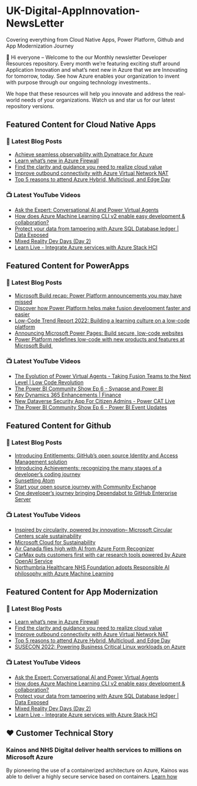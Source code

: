 # UK-Digital-AppInnovation-NewsLetter

Covering everything from Cloud Native Apps, Power Platform, Github and App Modernization Journey

👋 Hi everyone – Welcome to the our Monthly newsletter Developer Resources repository. Every month we’re featuring exciting stuff around Application Innovation and what’s next new in Azure that we are Innovating for tomorrow, today. See how Azure enables your organization to invent with purpose through our ongoing technology investments..


We hope that these resources will help you innovate and address the real-world needs of your organizations. Watch us and star us for our latest repository versions.

## Featured Content for Cloud Native Apps


### 📝 Latest Blog Posts

    
<!-- BLOGCNA:START -->
- [Achieve seamless observability with Dynatrace for Azure](https://azure.microsoft.com/blog/achieve-seamless-observability-with-dynatrace-for-azure/)
- [Learn what’s new in Azure Firewall](https://azure.microsoft.com/blog/learn-what-s-new-in-azure-firewall/)
- [Find the clarity and guidance you need to realize cloud value](https://azure.microsoft.com/blog/find-the-clarity-and-guidance-you-need-to-realize-cloud-value/)
- [Improve outbound connectivity with Azure Virtual Network NAT](https://azure.microsoft.com/blog/improve-outbound-connectivity-with-azure-virtual-network-nat/)
- [Top 5 reasons to attend Azure Hybrid, Multicloud, and Edge Day](https://azure.microsoft.com/blog/top-5-reasons-to-attend-azure-hybrid-multicloud-and-edge-day/)
<!-- BLOGCNA:END -->

### 📺 Latest YouTube Videos

 
<!-- YOUTUBECNA:START -->
- [Ask the Expert: Conversational AI and Power Virtual Agents](https://www.youtube.com/watch?v=IUTTDdtoV80)
- [How does Azure Machine Learning CLI v2 enable easy development &amp; collaboration?](https://www.youtube.com/watch?v=wDKZK-XSqD0)
- [Protect your data from tampering with Azure SQL Database ledger | Data Exposed](https://www.youtube.com/watch?v=_6Ax0SQZlOQ)
- [Mixed Reality Dev Days &lpar;Day 2&rpar;](https://www.youtube.com/watch?v=kCwwaQhJqQs)
- [Learn Live - Integrate Azure services with Azure Stack HCI](https://www.youtube.com/watch?v=8hb4o-iUX6g)
<!-- YOUTUBECNA:END -->

##  Featured Content for PowerApps
### 📝 Latest Blog Posts
<!-- BLOGPOWER:START -->
- [Microsoft Build recap: Power Platform announcements you may have missed](https://cloudblogs.microsoft.com/powerplatform/2022/05/31/microsoft-build-recap-power-platform-announcements-you-may-have-missed/)
- [Discover how Power Platform helps make fusion development faster and easier](https://cloudblogs.microsoft.com/powerplatform/2022/05/25/discover-how-power-platform-helps-make-fusion-development-faster-and-easier/)
- [Low-Code Trend Report 2022: Building a learning culture on a low-code platform](https://cloudblogs.microsoft.com/powerplatform/2022/05/24/low-code-trend-report-2022-building-a-learning-culture-on-a-low-code-platform/)
- [Announcing Microsoft Power Pages: Build secure, low-code websites](https://powerpages.microsoft.com/blog/announcing-microsoft-power-pages-build-secure-low-code-websites/)
- [Power Platform redefines low-code with new products and features at Microsoft Build ](https://cloudblogs.microsoft.com/powerplatform/2022/05/24/power-platform-redefines-low-code-with-new-products-and-features-at-microsoft-build/)
<!-- BLOGPOWER:END -->
 ### 📺 Latest YouTube Videos
    
<!-- YOUTUBEPOWER:START -->
- [The Evolution of Power Virtual Agents - Taking Fusion Teams to the Next Level | Low Code Revolution](https://www.youtube.com/watch?v=KgILe3mIHD0)
- [The Power BI Community Show Ep 6 - Synapse and Power BI](https://www.youtube.com/watch?v=BZ9vjGBO6VY)
- [Key Dynamics 365 Enhancements | Finance](https://www.youtube.com/watch?v=t1szPdGlnvQ)
- [New Dataverse Security App For Citizen Admins - Power CAT Live](https://www.youtube.com/watch?v=jBwPdiX7rMI)
- [The Power BI Community Show Ep 6 - Power BI Event Updates](https://www.youtube.com/watch?v=IrssN8YZEPo)
<!-- YOUTUBEPOWER:END -->

##  Featured Content for Github
### 📝 Latest Blog Posts
<!-- BLOGGITHUB:START -->
- [Introducing Entitlements: GitHub&#8217;s open source Identity and Access Management solution](https://github.blog/2022-06-09-introducing-entitlements-githubs-open-source-identity-and-access-management-solution/)
- [Introducing Achievements: recognizing the many stages of a developer’s coding journey](https://github.blog/2022-06-09-introducing-achievements-recognizing-the-many-stages-of-a-developers-coding-journey/)
- [Sunsetting Atom](https://github.blog/2022-06-08-sunsetting-atom/)
- [Start your open source journey with Community Exchange](https://github.blog/2022-06-08-start-your-open-source-journey-with-community-exchange/)
- [One developer’s journey bringing Dependabot to GitHub Enterprise Server](https://github.blog/2022-06-07-one-developers-journey-bringing-dependabot-to-github-enterprise-server/)
<!-- BLOGGITHUB:END -->
### 📺 Latest YouTube Videos
<!-- YOUTUBEGITHUB:START -->
- [Inspired by circularity, powered by innovation– Microsoft Circular Centers scale sustainability](https://www.youtube.com/watch?v=IcWg7F85puY)
- [Microsoft Cloud for Sustainability](https://www.youtube.com/watch?v=HDYRb-8HXgE)
- [Air Canada flies high with AI from Azure Form Recognizer](https://www.youtube.com/watch?v=NqyZ_7btL5I)
- [CarMax puts customers first with car research tools powered by Azure OpenAI Service](https://www.youtube.com/watch?v=n4KekgD4DdY)
- [Northumbria Healthcare NHS Foundation adopts Responsible AI philosophy with Azure Machine Learning](https://www.youtube.com/watch?v=LRZHcipcweY)
<!-- YOUTUBEGITHUB:END -->
##  Featured Content for App Modernization
### 📝 Latest Blog Posts
<!-- BLOGAPPMOD:START -->
- [Learn what’s new in Azure Firewall](https://azure.microsoft.com/blog/learn-what-s-new-in-azure-firewall/)
- [Find the clarity and guidance you need to realize cloud value](https://azure.microsoft.com/blog/find-the-clarity-and-guidance-you-need-to-realize-cloud-value/)
- [Improve outbound connectivity with Azure Virtual Network NAT](https://azure.microsoft.com/blog/improve-outbound-connectivity-with-azure-virtual-network-nat/)
- [Top 5 reasons to attend Azure Hybrid, Multicloud, and Edge Day](https://azure.microsoft.com/blog/top-5-reasons-to-attend-azure-hybrid-multicloud-and-edge-day/)
- [SUSECON 2022: Powering Business Critical Linux workloads on Azure](https://azure.microsoft.com/blog/susecon-2022-powering-business-critical-linux-workloads-on-azure/)
<!-- BLOGAPPMOD:END -->
### 📺 Latest YouTube Videos
<!-- YOUTUBEAPPMOD:START -->
- [Ask the Expert: Conversational AI and Power Virtual Agents](https://www.youtube.com/watch?v=IUTTDdtoV80)
- [How does Azure Machine Learning CLI v2 enable easy development &amp; collaboration?](https://www.youtube.com/watch?v=wDKZK-XSqD0)
- [Protect your data from tampering with Azure SQL Database ledger | Data Exposed](https://www.youtube.com/watch?v=_6Ax0SQZlOQ)
- [Mixed Reality Dev Days &lpar;Day 2&rpar;](https://www.youtube.com/watch?v=kCwwaQhJqQs)
- [Learn Live - Integrate Azure services with Azure Stack HCI](https://www.youtube.com/watch?v=8hb4o-iUX6g)
<!-- YOUTUBEAPPMOD:END -->


## ♥️ Customer Technical Story 

### Kainos and NHS Digital deliver health services to millions on Microsoft Azure

By pioneering the use of a containerized architecture on Azure, Kainos was able to deliver a highly secure service based on containers. [Learn how](https://customers.microsoft.com/en-us/story/1368348549535774520-kainos-and-nhs-digital-deliver-health-services-to-millions-on-microsoft-azure)

